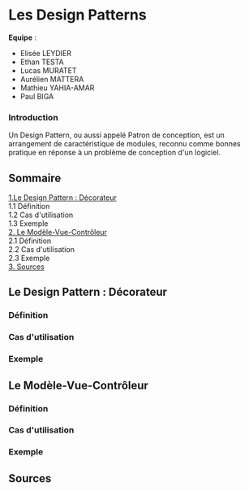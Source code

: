 # Les Design Patterns

 **Equipe** : 
- Elisée LEYDIER
- Ethan TESTA
- Lucas MURATET
- Aurélien MATTERA
- Mathieu YAHIA-AMAR
- Paul BIGA

### Introduction

Un Design Pattern, ou aussi appelé Patron de conception, est un arrangement de caractéristique de modules, reconnu comme bonnes pratique en réponse à un problème de conception d'un logiciel.

## Sommaire

[1.Le Design Pattern : Décorateur](#deco)  
1.1 Définition  
1.2 Cas d'utilisation  
1.3 Exemple  
[2. Le Modèle-Vue-Contrôleur](#mvc)  
2.1 Définition  
2.2 Cas d'utilisation  
2.3 Exemple  
[3. Sources](#sources)  

## <a id="deco" /> Le Design Pattern : Décorateur 


### Définition

### Cas d'utilisation

### Exemple

## <a id="mvc" /> Le Modèle-Vue-Contrôleur

### Définition

### Cas d'utilisation

### Exemple
 
## <a id="sources" /> Sources  
